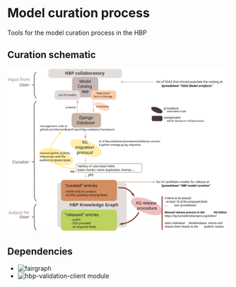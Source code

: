 # Model curation process
Tools for the model curation process in the HBP

## Curation schematic

![](docs/process.svg)


## Dependencies


- ![fairgraph]()
- ![hbp-validation-client module]()
